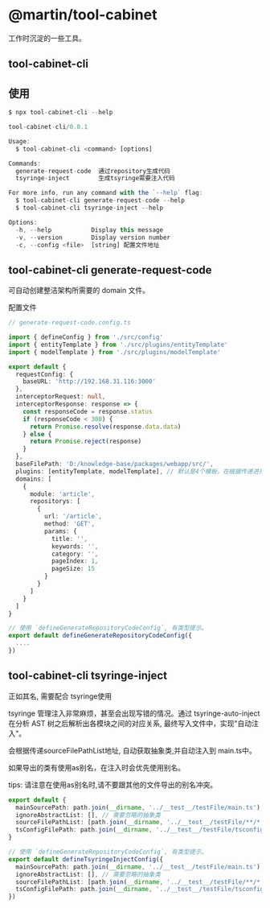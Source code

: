 
# @martin/tool-cabinet

工作时沉淀的一些工具。


## tool-cabinet-cli 

## 使用

```typescript
$ npx tool-cabinet-cli --help

tool-cabinet-cli/0.0.1

Usage:
  $ tool-cabinet-cli <command> [options]

Commands:
  generate-request-code  通过repository生成代码
  tsyringe-inject        生成tsyringe需要注入代码

For more info, run any command with the `--help` flag:
  $ tool-cabinet-cli generate-request-code --help
  $ tool-cabinet-cli tsyringe-inject --help

Options:
  -h, --help           Display this message
  -v, --version        Display version number
  -c, --config <file>  [string] 配置文件地址

```


## tool-cabinet-cli generate-request-code

可自动创建整洁架构所需要的 domain 文件。

配置文件

```typescript
// generate-request-code.config.ts

import { defineConfig } from './src/config'
import { entityTemplate } from './src/plugins/entityTemplate'
import { modelTemplate } from './src/plugins/modelTemplate'

export default {
  requestConfig: {
    baseURL: 'http://192.168.31.116:3000'
  },
  interceptorRequest: null,
  interceptorResponse: response => {
    const responseCode = response.status
    if (responseCode < 300) {
      return Promise.resolve(response.data.data)
    } else {
      return Promise.reject(response)
    }
  },
  baseFilePath: 'D:/knowledge-base/packages/webapp/src/',
  plugins: [entityTemplate, modelTemplate], // 默认是4个模板，在根据传递进来的模板判断差集
  domains: [
    {
      module: 'article',
      repositorys: [
        {
          url: '/article',
          method: 'GET',
          params: {
            title: '',
            keywords: '',
            category: '',
            pageIndex: 1,
            pageSize: 15
          }
        }
      ]
    }
  ]
}

// 使用 `defineGenerateRepositoryCodeConfig`, 有类型提示。
export default defineGenerateRepositoryCodeConfig({
  ....
})
```


## tool-cabinet-cli tsyringe-inject

正如其名, 需要配合 tsyringe使用

tsyringe 管理注入非常麻烦，甚至会出现写错的情况。通过 tsyringe-auto-inject 在分析 AST 树之后解析出各模块之间的对应关系, 最终写入文件中，实现"自动注入"。


会根据传递sourceFilePathList地址, 自动获取抽象类,并自动注入到 main.ts中。

如果导出的类有使用as别名，在注入时会优先使用别名。

tips: 请注意在使用as别名时,请不要跟其他的文件导出的别名冲突。

```typescript
export default {
  mainSourcePath: path.join(__dirname, '../__test__/testFile/main.ts'), // 主文件
  ignoreAbstractList: [], // 需要忽略的抽象类
  sourceFilePathList: [path.join(__dirname, '../__test__/testFile/**/*.ts')], // 要被注入的class
  tsConfigFilePath: path.join(__dirname, '../__test__/testFile/tsconfig.json') // tsconfig 位置
}

// 使用 `defineGenerateRepositoryCodeConfig`, 有类型提示。
export default defineTsyringeInjectConfig({
  mainSourcePath: path.join(__dirname, '../__test__/testFile/main.ts'), // 主文件
  ignoreAbstractList: [], // 需要忽略的抽象类
  sourceFilePathList: [path.join(__dirname, '../__test__/testFile/**/*.ts')], // 要被注入的class
  tsConfigFilePath: path.join(__dirname, '../__test__/testFile/tsconfig.json') // tsconfig 位置
})

```